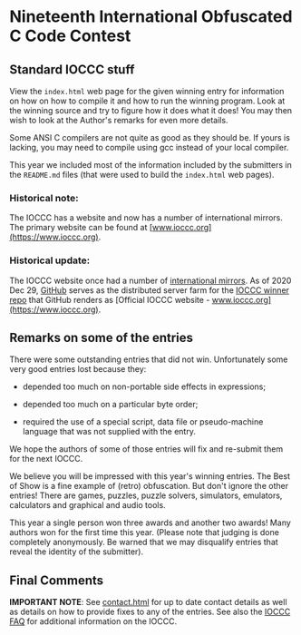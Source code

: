 # Nineteenth International Obfuscated C Code Contest


## Standard IOCCC stuff

View the `index.html` web page for the given winning entry for information on how
on how to compile it and how to run the winning program.
Look at the winning source and try to figure how it does what it does!
You may then wish to look at the Author's remarks for even more details.

Some ANSI C compilers are not quite as good as they should be.  If
yours is lacking, you may need to compile using gcc instead of your
local compiler.

This year we included most of the information included by the submitters
in the `README.md` files (that were used to build the `index.html` web pages).


### Historical note:

The IOCCC has a website and now has a number of international mirrors.
The primary website can be found at [www.ioccc.org](https://www.ioccc.org).


### Historical update:

The IOCCC website once had a number of
[international mirrors](https://web.archive.org/web/20201030210517/https://www.ioccc.org/mirror.html).
As of 2020 Dec 29, [GitHub](https://www.github.com) serves as the distributed server farm for the
[IOCCC winner repo](https://github.com/ioccc-src/winner) that GitHub renders as
[Official IOCCC website - www.ioccc.org](https://www.ioccc.org).


## Remarks on some of the entries

There were some outstanding entries that did not win.  Unfortunately
some very good entries lost because they:

+ depended too much on non-portable side effects in expressions;

+ depended too much on a particular byte order;

+ required the use of a special script, data file or pseudo-machine
  language that was not supplied with the entry.

We hope the authors of some of those entries will fix and re-submit
them for the next IOCCC.

We believe you will be impressed with this year's winning entries. The Best
of Show is a fine example of (retro) obfuscation.  But don't ignore the other
entries!  There are games, puzzles, puzzle solvers, simulators, emulators,
calculators and graphical and audio tools.

This year a single person won three awards and another two awards!  Many
authors won for the first time this year. (Please note that judging is done completely
anonymously.  Be warned that we may disqualify entries that reveal the identity
of the submitter).


## Final Comments

**IMPORTANT NOTE**: See [contact.html](../contact.html) for up to date contact details
as well as details on how to provide fixes to any of the entries.
See also the [IOCCC FAQ](../faq.html) for additional information on the IOCCC.


<!--

    Copyright © 1984-2025 by Landon Curt Noll. All Rights Reserved.

    You are free to share and adapt this file under the terms of this license:

        Creative Commons Attribution-ShareAlike 4.0 International (CC BY-SA 4.0)

    For more information, see:

        https://creativecommons.org/licenses/by-sa/4.0/

-->
